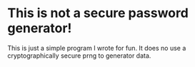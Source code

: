 # This is not a secure password generator!
This is just a simple program I wrote for fun. It does no use a cryptographically secure prng to generator data.
